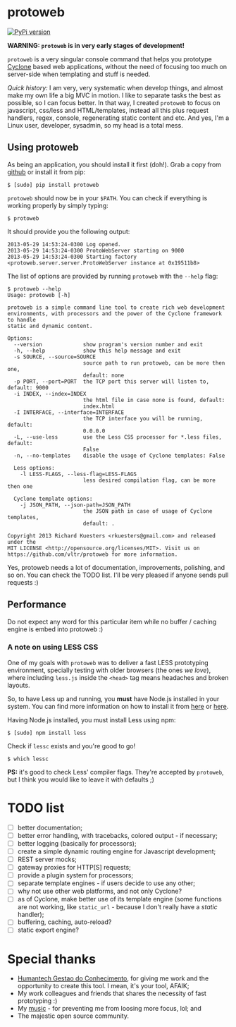 protoweb
========

[![PyPi version](https://img.shields.io/pypi/v/protoweb.svg)](https://crate.io/packages/protoweb/)

**WARNING: ````protoweb```` is in very early stages of development!**

```protoweb``` is a very singular console command that helps you prototype [Cyclone](http://cyclone.io/) based web applications, without the need of focusing too much on server-side when templating and stuff is needed.

*Quick history:* I am very, very systematic when develop things, and almost make my own life a big MVC in motion. I like to separate tasks the best as possible, so I can focus better. In that way, I created ````protoweb```` to focus on javascript, css/less and HTML/templates, instead all this plus request handlers, regex, console, regenerating static content and etc. And yes, I'm a Linux user, developer, sysadmin, so my head is a total mess.

## Using protoweb

As being an application, you should install it first (doh!). Grab a copy from [github](https://github.com/vltr/protoweb) or install it from pip:

````$ [sudo] pip install protoweb````

````protoweb```` should now be in your ````$PATH````. You can check if everything is working properly by simply typing:

````$ protoweb````

It should provide you the following output:

````
2013-05-29 14:53:24-0300 Log opened.
2013-05-29 14:53:24-0300 ProtoWebServer starting on 9000
2013-05-29 14:53:24-0300 Starting factory <protoweb.server.server.ProtoWebServer instance at 0x19511b8>
````

The list of options are provided by running ````protoweb```` with the ````--help```` flag:

````
$ protoweb --help
Usage: protoweb [-h]

protoweb is a simple command line tool to create rich web development
environments, with processors and the power of the Cyclone framework to handle
static and dynamic content.

Options:
  --version             show program's version number and exit
  -h, --help            show this help message and exit
  -s SOURCE, --source=SOURCE
                        source path to run protoweb, can be more then one,
                        default: none
  -p PORT, --port=PORT  the TCP port this server will listen to, default: 9000
  -i INDEX, --index=INDEX
                        the html file in case none is found, default:
                        index.html
  -I INTERFACE, --interface=INTERFACE
                        the TCP interface you will be running, default:
                        0.0.0.0
  -L, --use-less        use the Less CSS processor for *.less files, default:
                        False
  -n, --no-templates    disable the usage of Cyclone templates: False

  Less options:
    -l LESS-FLAGS, --less-flag=LESS-FLAGS
                        less desired compilation flag, can be more then one

  Cyclone template options:
    -j JSON_PATH, --json-path=JSON_PATH
                        the JSON path in case of usage of Cyclone templates,
                        default: .

Copyright 2013 Richard Kuesters <rkuesters@gmail.com> and released under the
MIT LICENSE <http://opensource.org/licenses/MIT>. Visit us on
https://github.com/vltr/protoweb for more information.
````

Yes, protoweb needs a lot of documentation, improvements, polishing, and so on. You can check the TODO list. I'll be very pleased if anyone sends pull requests :)

## Performance

Do not expect any word for this particular item while no buffer / caching engine is embed into protoweb :)

### A note on using LESS CSS

One of my goals with ````protoweb```` was to deliver a fast LESS prototyping environment, specially testing with older browsers (the ones *we love*), where including ````less.js```` inside the ````<head>```` tag means headaches and broken layouts.

So, to have Less up and running, you **must** have Node.js installed in your system. You can find more information on how to install it from [here](http://nodejs.org/download/) or [here](https://github.com/joyent/node/wiki/Installing-Node.js-via-package-manager).

Having Node.js installed, you must install Less using npm:

````
$ [sudo] npm install less
````

Check if ````lessc```` exists and you're good to go!

````
$ which lessc
````

**PS:** it's good to check Less' compiler flags. They're accepted by ````protoweb````, but I think you would like to leave it with defaults ;)

# TODO list

- [ ] better documentation;
- [ ] better error handling, with tracebacks, colored output - if necessary;
- [ ] better logging (basically for processors);
- [ ] create a simple dynamic routing engine for Javascript development;
- [ ] REST server mocks;
- [ ] gateway proxies for HTTP[S] requests;
- [ ] provide a plugin system for processors;
- [ ] separate template engines - if users decide to use any other;
- [ ] why not use other web platforms, and not only Cyclone?
- [ ] as of Cyclone, make better use of its template engine (some functions are not working, like ````static_url```` - because I don't really have a *static* handler);
- [ ] buffering, caching, auto-reload?
- [ ] static export engine?

# Special thanks

* [Humantech Gestao do Conhecimento](https://www.humantech.com.br/), for giving me work and the opportunity to create this tool. I mean, it's your tool, AFAIK;
* My work colleagues and friends that shares the necessity of fast prototyping :)
* My [music](http://www.last.fm/user/rkues) - for preventing me from loosing more focus, lol; and
* The majestic open source community.
